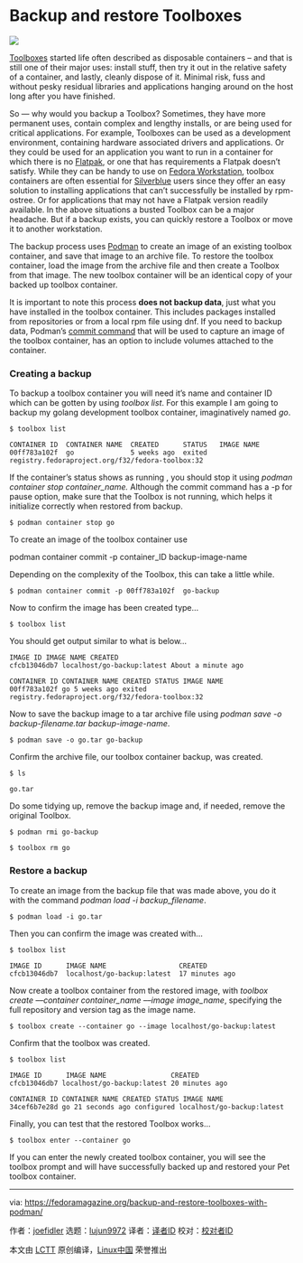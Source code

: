 [#]: collector: (lujun9972)
[#]: translator: ( )
[#]: reviewer: ( )
[#]: publisher: ( )
[#]: url: ( )
[#]: subject: (Backup and restore Toolboxes)
[#]: via: (https://fedoramagazine.org/backup-and-restore-toolboxes-with-podman/)
[#]: author: (joefidler https://fedoramagazine.org/author/joefidler/)

Backup and restore Toolboxes
======

![][1]

[Toolboxes][2] started life often described as disposable containers – and that is still one of their major uses: install stuff, then try it out in the relative safety of a container, and lastly, cleanly dispose of it. Minimal risk, fuss and without pesky residual libraries and applications hanging around on the host long after you have finished.

So — why would you backup a Toolbox? Sometimes, they have more permanent uses, contain complex and lengthy installs, or are being used for critical applications. For example, Toolboxes can be used as a development environment, containing hardware associated drivers and applications. Or they could be used for an application you want to run in a container for which there is no [Flatpak][3], or one that has requirements a Flatpak doesn’t satisfy. While they can be handy to use on [Fedora Workstation][4], toolbox containers are often essential for [Silverblue][5] users since they offer an easy solution to installing applications that can’t successfully be installed by rpm-ostree. Or for applications that may not have a Flatpak version readily available. In the above situations a busted Toolbox can be a major headache. But if a backup exists, you can quickly restore a Toolbox or move it to another workstation.

The backup process uses [Podman][6] to create an image of an existing toolbox container, and save that image to an archive file. To restore the toolbox container, load the image from the archive file and then create a Toolbox from that image. The new toolbox container will be an identical copy of your backed up toolbox container.

It is important to note this process **does not backup data**, just what you have installed in the toolbox container. This includes packages installed from repositories or from a local rpm file using dnf. If you need to backup data, Podman’s [commit command][7] that will be used to capture an image of the toolbox container, has an option to include volumes attached to the container.

### Creating a backup

To backup a toolbox container you will need it’s name and container ID which can be gotten by using _toolbox list_. For this example I am going to backup my golang development toolbox container, imaginatively named _go_.

```
$ toolbox list

CONTAINER ID  CONTAINER NAME  CREATED      STATUS   IMAGE NAME
00ff783a102f  go              5 weeks ago  exited   registry.fedoraproject.org/f32/fedora-toolbox:32
```

If the container’s status shows as running , you should stop it using _podman container stop container_name._ Although the commit command has a -p for pause option, make sure that the Toolbox is not running, which helps it initialize correctly when restored from backup.

```
$ podman container stop go
```

To create an image of the toolbox container use

podman container commit -p container_ID backup-image-name

Depending on the complexity of the Toolbox, this can take a little while.

```
$ podman container commit -p 00ff783a102f  go-backup
```

Now to confirm the image has been created type…

```
$ toolbox list
```

You should get output similar to what is below…

```
IMAGE ID IMAGE NAME CREATED
cfcb13046db7 localhost/go-backup:latest About a minute ago

CONTAINER ID CONTAINER NAME CREATED STATUS IMAGE NAME
00ff783a102f go 5 weeks ago exited registry.fedoraproject.org/f32/fedora-toolbox:32
```

Now to save the backup image to a tar archive file using _podman save -o backup-filename.tar backup-image-name_.

```
$ podman save -o go.tar go-backup
```

Confirm the archive file, our toolbox container backup, was created.

```
$ ls

go.tar
```

Do some tidying up, remove the backup image and, if needed, remove the original Toolbox.

```
$ podman rmi go-backup

$ toolbox rm go
```

### Restore a backup

To create an image from the backup file that was made above, you do it with the command _podman load -i backup_filename_.

```
$ podman load -i go.tar
```

Then you can confirm the image was created with…

```
$ toolbox list

IMAGE ID      IMAGE NAME                  CREATED
cfcb13046db7  localhost/go-backup:latest  17 minutes ago
```

Now create a toolbox container from the restored image, with _toolbox create –_–_container container_name_ ––_image image_name_, specifying the full repository and version tag as the image name.

```
$ toolbox create --container go --image localhost/go-backup:latest
```

Confirm that the toolbox was created.

```
$ toolbox list

IMAGE ID      IMAGE NAME                CREATED
cfcb13046db7 localhost/go-backup:latest 20 minutes ago

CONTAINER ID CONTAINER NAME CREATED STATUS IMAGE NAME
34cef6b7e28d go 21 seconds ago configured localhost/go-backup:latest
```

Finally, you can test that the restored Toolbox works…

```
$ toolbox enter --container go
```

If you can enter the newly created toolbox container, you will see the toolbox prompt and will have successfully backed up and restored your Pet toolbox container.

--------------------------------------------------------------------------------

via: https://fedoramagazine.org/backup-and-restore-toolboxes-with-podman/

作者：[joefidler][a]
选题：[lujun9972][b]
译者：[译者ID](https://github.com/译者ID)
校对：[校对者ID](https://github.com/校对者ID)

本文由 [LCTT](https://github.com/LCTT/TranslateProject) 原创编译，[Linux中国](https://linux.cn/) 荣誉推出

[a]: https://fedoramagazine.org/author/joefidler/
[b]: https://github.com/lujun9972
[1]: https://fedoramagazine.org/wp-content/uploads/2020/07/toolbox-backup-816x346.png
[2]: https://fedoramagazine.org/a-quick-introduction-to-toolbox-on-fedora/
[3]: https://www.flatpak.org/
[4]: https://getfedora.org/en/workstation/
[5]: https://silverblue.fedoraproject.org/
[6]: https://podman.io/
[7]: http://docs.podman.io/en/latest/markdown/podman-commit.1.html
